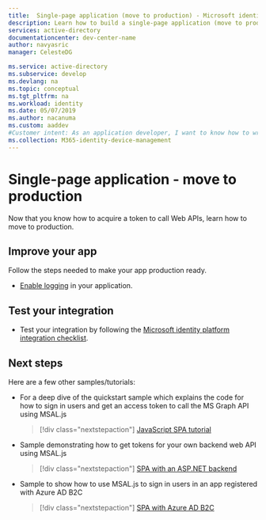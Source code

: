 ```yaml
---
title:  Single-page application (move to production) - Microsoft identity platform
description: Learn how to build a single-page application (move to production)
services: active-directory
documentationcenter: dev-center-name
author: navyasric
manager: CelesteDG

ms.service: active-directory
ms.subservice: develop
ms.devlang: na
ms.topic: conceptual
ms.tgt_pltfrm: na
ms.workload: identity
ms.date: 05/07/2019
ms.author: nacanuma
ms.custom: aaddev
#Customer intent: As an application developer, I want to know how to write a single-page application using the Microsoft identity platform for developers.
ms.collection: M365-identity-device-management
---
```


# Single-page application - move to production

Now that you know how to acquire a token to call Web APIs, learn how to move to production.

## Improve your app

Follow the steps needed to make your app production ready.

- [Enable logging](msal-logging.md) in your application.

## Test your integration

- Test your integration by following the [Microsoft identity platform integration checklist](active-directory-integration-checklist.md).

## Next steps

Here are a few other samples/tutorials:

- For a deep dive of the quickstart sample which explains the code for how to sign in users and get an access token to call the MS Graph API using MSAL.js

    > [!div class="nextstepaction"]
    > [JavaScript SPA tutorial](./tutorial-v2-javascript-spa.md)

- Sample demonstrating how to get tokens for your own backend web API using MSAL.js

     > [!div class="nextstepaction"]
     > [SPA with an ASP.NET backend](https://github.com/Azure-Samples/active-directory-javascript-singlepageapp-dotnet-webapi-v2)

- Sample to show how to use MSAL.js to sign in users in an app registered with Azure AD B2C

    > [!div class="nextstepaction"]
    > [SPA with Azure AD B2C](https://github.com/Azure-Samples/active-directory-b2c-javascript-msal-singlepageapp)
